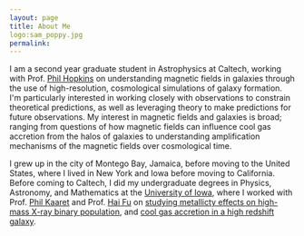 ```yaml
---
layout: page
title: About Me
logo:sam_poppy.jpg
permalink: 
---
```

I am a second year graduate student in Astrophysics at Caltech, working with Prof. [Phil Hopkins](http://www.tapir.caltech.edu/~phopkins/Site/) on understanding magnetic fields in galaxies through the use of high-resolution, cosmological simulations of galaxy formation. I'm particularly interested in working closely with observations to constrain theoretical predictions, as well as leveraging theory to make predictions for future observations. My interest in magnetic fields and galaxies is broad; ranging from questions of how magnetic fields can influence cool gas accretion from the halos of galaxies to understanding amplification mechanisms of the magnetic fields over cosmological time.

I grew up in the city of Montego Bay, Jamaica, before moving to the United States, where I lived in New York and Iowa before moving to California. Before coming to Caltech, I did my undergraduate degrees in Physics, Astronomy, and Mathematics at the [University of Iowa](https://physics.uiowa.edu/), where I worked with Prof. [Phil Kaaret](http://astro.physics.uiowa.edu/~kaaret/) and Prof. [Hai Fu](https://physics.uiowa.edu/people/hai-fu) on [studying metallicty effects on high-mass X-ray binary population](https://academic.oup.com/mnras/article/491/3/3606/5601395), and [cool gas accretion in a high redshift galaxy](https://iopscience.iop.org/article/10.3847/1538-4357/abdb32/pdf).
